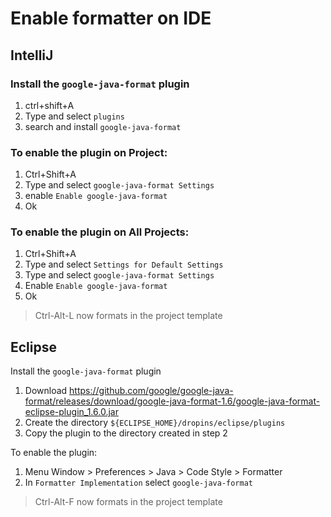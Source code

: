 # Enable formatter on IDE

## IntelliJ

### Install the `google-java-format` plugin

1. ctrl+shift+A
2. Type and select `plugins`
3. search and install `google-java-format`

### To enable the plugin on Project:

1. Ctrl+Shift+A
2. Type and select `google-java-format Settings`
3. enable `Enable google-java-format`
4. Ok

### To enable the plugin on All Projects:

1. Ctrl+Shift+A
2. Type and select `Settings for Default Settings`
3. Type and select `google-java-format Settings`
4. Enable `Enable google-java-format`
5. Ok

> Ctrl-Alt-L now formats in the project template

## Eclipse

Install the `google-java-format` plugin

1. Download https://github.com/google/google-java-format/releases/download/google-java-format-1.6/google-java-format-eclipse-plugin_1.6.0.jar
2. Create the directory `${ECLIPSE_HOME}/dropins/eclipse/plugins`
3. Copy the plugin to the directory created in step 2

To enable the plugin:

1. Menu Window > Preferences > Java > Code Style > Formatter
2. In `Formatter Implementation` select `google-java-format`

> Ctrl-Alt-F now formats in the project template
